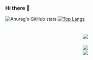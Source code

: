 ###                                                       Hi there 👋

<!--
**mfsva/mfsva** is a ✨ _special_ ✨ repository because its `README.md` (this file) appears on your GitHub profile.

Here are some ideas to get you started:

- 🔭 I’m currently working on ...
- 🌱 I’m currently learning ...
- 👯 I’m looking to collaborate on ...
- 🤔 I’m looking for help with ...
- 💬 Ask me about ...
- 📫 How to reach me: ...
- 😄 Pronouns: ...
- ⚡ Fun fact: ...
-->
<!--<div align="center"> <img src="https://metrics.lecoq.io/mfsva?template=classic&config.timezone=Asia%2FShanghai"> </div>-->
![Anurag's GitHub stats](https://github-readme-stats.vercel.app/api?username=mfsva&count_private=true)
[![Top Langs](https://github-readme-stats.vercel.app/api/top-langs/?username=mfsva&langs_count=8)](https://github.com/anuraghazra/github-readme-stats)
<h1 align="center"> <a href="https://sunguoqi.com/"> <img src="https://readme-typing-svg.herokuapp.com/?lines=人呢最重要的是找到属于自己的世界！&center=true&size=15"> </a> </h1>
<div align="center"> <img src="https://visitor-badge.glitch.me/badge?page_id=mfsva" /> </div>

<div align="center"> <img src="https://github-readme-streak-stats.herokuapp.com/?user=mfsva" /> </div>
